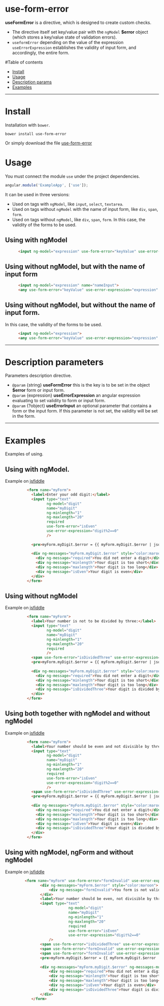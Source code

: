 # use-form-error
**useFormError** is a directive, which is designed to create custom checks.
 - The directive itself set key/value pair with the `ngModel` **$error** object (which stores a key/value state of validation errors).
 - `useformError` depending on the value of the expression `useErrorExpression` establishes the validity of input form, and accordingly, the entire form.

#Table of contents
 - [Install](#install)
 - [Usage](#usage)
 - [Description params](#description-parameters)
 - [Examples](#examples)

---
# Install
 Installation with `bower`.
 
 `bower install use-form-error`
 
 Or simply download the file [use-form-error](https://github.com/Stepan-Kasyanenko/use-form-error/raw/master/dist/use-form-error.js)

# Usage

You must connect the module `use` under the project dependencies.
```javascript
angular.module('ExampleApp', ['use']);
```

It can be used in three versions:
 - Used on tags with `ngModel`, like `input`, `select`, `textarea`.
 - Used on tags without `ngModel` with the name of input form, like `div`, `span`, `form`.
 - Used on tags without `ngModel`, like `div`, `span`, `form`. In this case, the validity of the forms to be used.

## Using with ngModel
```html
	  <input ng-model="expression" use-form-error="keyValue" use-error-expression="expression" />
```
## Using without ngModel, but with the name of input form
```html
	  <input ng-model="expression" name="nameInput">
	  <any use-form-error="keyValue" use-error-expression="expression" use-error-input="nameInput" />
```	  
## Using without ngModel, but without the name of input form. 

 In this case, the validity of the forms to be used.
```html 
	  <input ng-model="expression">
	  <any use-form-error="keyValue" use-error-expression="expression" />
```
---

# Description parameters

Parameters description directive.
- `@param` {string} **useFormError** this is the key is to be set in the object **$error** form or input form.
- `@param` {expression} **useErrorExpression** an angular expression evaluating to set validity to form or input form.
- `@param` {?object} **useErrorInput** an optional parameter that contains a form or the input form. If this parameter is not set, the validity will be set in the form.

---

# Examples	 
Examples of using.
## Using with ngModel. 
Example on [jsfiddle](https://jsfiddle.net/Stepan_Kasyanenko/gugq2o6n)
```html
	      <form name="myForm">
	        <label>Enter your odd digit:</label>
	        <input type="text"
	               ng-model="digit"
	               name="myDigit"
	               ng-minlength="1"
	               ng-maxlength="20"
	               required
	               use-form-error="isEven"
	               use-error-expression="digit%2==0"
	               />
	 
	        <pre>myForm.myDigit.$error = {{ myForm.myDigit.$error | json }}</pre>
	 
	        <div ng-messages="myForm.myDigit.$error" style="color:maroon">
	          <div ng-message="required">You did not enter a digit</div>
	          <div ng-message="minlength">Your digit is too short</div>
	          <div ng-message="maxlength">Your digit is too long</div>
	          <div ng-message="isEven">Your digit is even</div>
	        </div>
	      </form>
```	 
## Using without ngModel
Example on [jsfiddle](https://jsfiddle.net/Stepan_Kasyanenko/crsqs5nd)
```html
	      <form name="myForm">
	        <label>Your number is not to be divided by three:</label>
	        <input type="text"
	               ng-model="digit"
	               name="myDigit"
	               ng-minlength="1"
	               ng-maxlength="20"
	               required
	               />
	        <span use-form-error="isDividedThree" use-error-expression="digit%3==0" use-error-input="myForm.myDigit"></span>
	        <pre>myForm.myDigit.$error = {{ myForm.myDigit.$error | json }}</pre>
	 
	        <div ng-messages="myForm.myDigit.$error" style="color:maroon">
	          <div ng-message="required">You did not enter a digit</div>
	          <div ng-message="minlength">Your digit is too short</div>
	          <div ng-message="maxlength">Your digit is too long</div>
	          <div ng-message="isDividedThree">Your digit is divided by three</div>
	        </div>
	      </form>
```	 
## Using both together with ngModel and without ngModel
Example on [jsfiddle](https://jsfiddle.net/Stepan_Kasyanenko/woqck67w)
```html
	      <form name="myForm">
	        <label>Your number should be even and not divisible by three.</label>
	        <input type="text"
	               ng-model="digit"
	               name="myDigit"
	               ng-minlength="1"
	               ng-maxlength="20"
	               required
	               use-form-error="isEven"
	               use-error-expression="digit%2==0"
	               />
	        <span use-form-error="isDividedThree" use-error-expression="digit%3==0" use-error-input="myForm.myDigit"></span>
	        <pre>myForm.myDigit.$error = {{ myForm.myDigit.$error | json }}</pre>
	 
	        <div ng-messages="myForm.myDigit.$error" style="color:maroon">
	          <div ng-message="required">You did not enter a digit</div>
	          <div ng-message="minlength">Your digit is too short</div>
	          <div ng-message="maxlength">Your digit is too long</div>
	          <div ng-message="isEven">Your digit is even</div>
	          <div ng-message="isDividedThree">Your digit is divided by three</div>
	        </div>
	      </form>
```	 
## Using with ngModel, ngForm and without ngModel
Example on [jsfiddle](https://jsfiddle.net/Stepan_Kasyanenko/wL9c2feo)
```html
	     <form name="myForm" use-form-error="formInvalid" use-error-expression="digit==9">
	 			<div ng-messages="myForm.$error" style="color:maroon">
	 				<div ng-message="formInvalid">You form is not valid</div>
	 			</div>
	 			<label>Your number should be even, not divisible by three and should not be 6,7,9:</label>
	 			<input type="text"
	 						 ng-model="digit"
	 						 name="myDigit"
	 						 ng-minlength="1"
	 						 ng-maxlength="20"
	 						 required
	 						 use-form-error="isEven" 
	 						 use-error-expression="digit%2==0"
	 				/>
	 			<span use-form-error="isDividedThree" use-error-expression="digit%3==0" use-error-input="myForm.myDigit"></span>
	 			<span use-form-error="formInvalid" use-error-expression="digit==7" use-error-input="myForm.myDigit"></span>
	 			<span use-form-error="formInvalid" use-error-expression="digit==6"></span>
	 			<pre>myForm.myDigit.$error = {{ myForm.myDigit.$error | json }}</pre>
	 
	 			<div ng-messages="myForm.myDigit.$error" ng-messages-multiple="true" style="color:maroon">
	 				<div ng-message="required">You did not enter a digit</div>
	 				<div ng-message="minlength">Your digit is too short</div>
	 				<div ng-message="maxlength">Your digit is too long</div>
	 				<div ng-message="isEven">Your digit is even</div>
	 				<div ng-message="isDividedThree">Your digit is divided by three</div>
	 			</div>
	 		</form>
```	 

